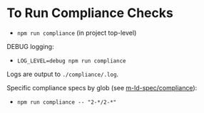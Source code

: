 # To Run Compliance Checks
- `npm run compliance` (in project top-level)

DEBUG logging:
- `LOG_LEVEL=debug npm run compliance`

Logs are output to `./compliance/.log`.

Specific compliance specs by glob (see [m-ld-spec/compliance](https://github.com/m-ld/m-ld-spec/tree/master/compliance)):
- `npm run compliance -- "2-*/2-*"`


